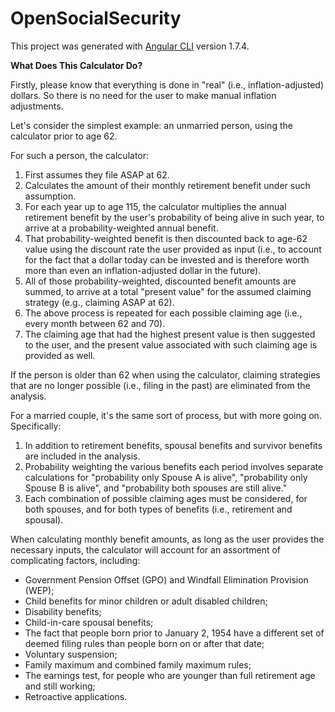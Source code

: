 # OpenSocialSecurity

This project was generated with [Angular CLI](https://github.com/angular/angular-cli) version 1.7.4.

**What Does This Calculator Do?**

Firstly, please know that everything is done in "real" (i.e., inflation-adjusted) dollars. So there is no need for the user to make manual inflation adjustments.

Let's consider the simplest example: an unmarried person, using the calculator prior to age 62.

For such a person, the calculator:
1) First assumes they file ASAP at 62.
2) Calculates the amount of their monthly retirement benefit under such assumption.
3) For each year up to age 115, the calculator multiplies the annual retirement benefit by the user's probability of being alive in such year, to arrive at a probability-weighted annual benefit.
4) That probability-weighted benefit is then discounted back to age-62 value using the discount rate the user provided as input (i.e., to account for the fact that a dollar today can be invested and is therefore worth more than even an inflation-adjusted dollar in the future).
5) All of those probability-weighted, discounted benefit amounts are summed, to arrive at a total "present value" for the assumed claiming strategy (e.g., claiming ASAP at 62).
6) The above process is repeated for each possible claiming age (i.e., every month between 62 and 70).
7) The claiming age that had the highest present value is then suggested to the user, and the present value associated with such claiming age is provided as well.

If the person is older than 62 when using the calculator, claiming strategies that are no longer possible (i.e., filing in the past) are eliminated from the analysis.

For a married couple, it's the same sort of process, but with more going on. Specifically:
1) In addition to retirement benefits, spousal benefits and survivor benefits are included in the analysis.
2) Probability weighting the various benefits each period involves separate calculations for "probability only Spouse A is alive", "probability only Spouse B is alive", and "probability both spouses are still alive."
3) Each combination of possible claiming ages must be considered, for both spouses, and for both types of benefits (i.e., retirement and spousal).

When calculating monthly benefit amounts, as long as the user provides the necessary inputs, the calculator will account for an assortment of complicating factors, including:

* Government Pension Offset (GPO) and Windfall Elimination Provision (WEP);
* Child benefits for minor children or adult disabled children;
* Disability benefits;
* Child-in-care spousal benefits;
* The fact that people born prior to January 2, 1954 have a different set of deemed filing rules than people born on or after that date;
* Voluntary suspension;
* Family maximum and combined family maximum rules;
* The earnings test, for people who are younger than full retirement age and still working;
* Retroactive applications.
